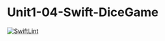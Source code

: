 # Unit1-04-Swift-DiceGame
[![SwiftLint](https://github.com/ICS4U-Programming-NoahS/Unit1-04-Swift-DiceGame/workflows/SwiftLint/badge.svg)](https://github.com/ICS4U-Programming-NoahS/Unit1-04-Swift-DiceGame/actions)
